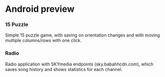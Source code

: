 # Android preview

### 15 Puzzle 

Simple 15 puzzle game, with saving on orientation changes and with moving multiple columns/rows with one click.


### Radio

Radio application with SKYmedia endpoints (sky.babahhcdn.com), which saves song history and shows statistics for each channel.
